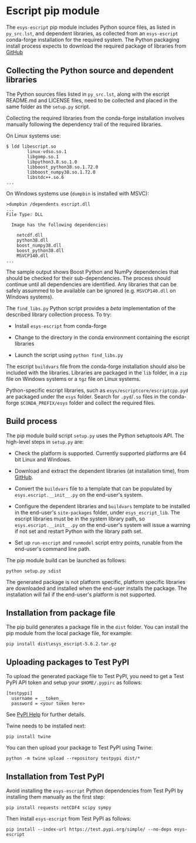 # Escript pip module

The `esys-escript` pip module includes Python source files, as listed in
`py_src.lst`, and dependent libraries, as collected from an `esys-escript`
conda-forge installation for the required system. The Python packaging install
process expects to download the required package of libraries from
[GitHub](https://github.com/esys-escript/esys-escript.github.io/releases)

## Collecting the Python source and dependent libraries

The Python sources files listed in `py_src.lst`, along with the escript
README.md and LICENSE files, need to be collected and placed in the same folder
as the `setup.py` script.

Collecting the required libraries from the conda-forge installation involves
manually following the dependency trail of the required libraries.

On Linux systems use:

```
$ ldd libescript.so
        linux-vdso.so.1
        libgomp.so.1
        libpython3.8.so.1.0
        libboost_python38.so.1.72.0
        libboost_numpy38.so.1.72.0
        libstdc++.so.6
...
```

On Windows systems use (`dumpbin` is installed with MSVC):

```
>dumpbin /dependents escript.dll
...
File Type: DLL

  Image has the following dependencies:

    netcdf.dll
    python38.dll
    boost_numpy38.dll
    boost_python38.dll
    MSVCP140.dll
...
```

The sample output shows Boost Python and NumPy dependencies that should be
checked for their sub-dependencies. The process should continue until all
dependencies are identified. Any libraries that can be safely assummed to be
available can be ignored (e.g. `MSVCP140.dll` on Windows systems).

The `find_libs.py` Python script provides a *beta* implementation of the
described library collection process. To try:

- Install `esys-escript` from conda-forge

- Change to the directory in the conda environment containing the escript
  libraries

- Launch the script using `python find_libs.py`

The escript `buildvars` file from the conda-forge installation should also be
included with the libraries. Libraries are packaged in the `lib` folder, in a
`zip` file on Windows systems or a `tgz` file on Linux systems.

Python-specific escript libraries, such as `esys/escriptcore/escriptcpp.pyd`
are packaged under the `esys` folder. Search for `.pyd`/`.so` files in the
conda-forge `$CONDA_PREFIX/esys` folder and collect the required files.

## Build process

The pip module build script `setup.py` uses the Python setuptools API. The
high-level steps in `setup.py` are:

- Check the platform is supported. Currently supported platforms are 64 bit
  Linux and Windows.

- Download and extract the dependent libraries (at installation time), from
  [GitHub](https://github.com/esys-escript/esys-escript.github.io/releases).

- Convert the `buildvars` file to a template that can be populated by
  `esys.escript.__init__.py` on the end-user's system.

- Configure the dependent libraries and `buildvars` template to be installed in
  the end-user's `site-packages` folder, under `esys_escript_lib`. The escript
  libraries must be in the system library path, so `esys.escript.__init__.py`
  on the end-user's system will issue a warning if not set and restart Python
  with the library path set.

- Set up `run-escript` and `runmodel` script entry points, runable from the
  end-user's command line path.

The pip module build can be launched as follows:

```
python setup.py sdist
```

The generated package is not platform specific, platform specific libraries are
downloaded and installed when the end-user installs the package. The
installation will fail if the end-user's platform is not supported.

## Installation from package file

The pip build generates a package file in the `dist` folder. You can install the
pip module from the local package file, for example:

```
pip install dist\esys_escript-5.6.2.tar.gz
```

## Uploading packages to Test PyPI

To upload the generated package file to Test PyPI, you need to get a Test PyPI
API token and setup your `$HOME/.pypirc` as follows:

```
[testpypi]
  username = __token__
  password = <your token here>
```

See [PyPI Help](https://pypi.org/help) for further details.

Twine needs to be installed next:

```
pip install twine
```

You can then upload your package to Test PyPI using Twine:

```
python -m twine upload --repository testpypi dist/*
```

## Installation from Test PyPI

Avoid installing the `esys-escript` Python dependencies from Test PyPI by
installing them manually as the first step:

```
pip install requests netCDF4 scipy sympy
```

Then install `esys-escript` from Test PyPI as follows:

```
pip install --index-url https://test.pypi.org/simple/ --no-deps esys-escript
```

